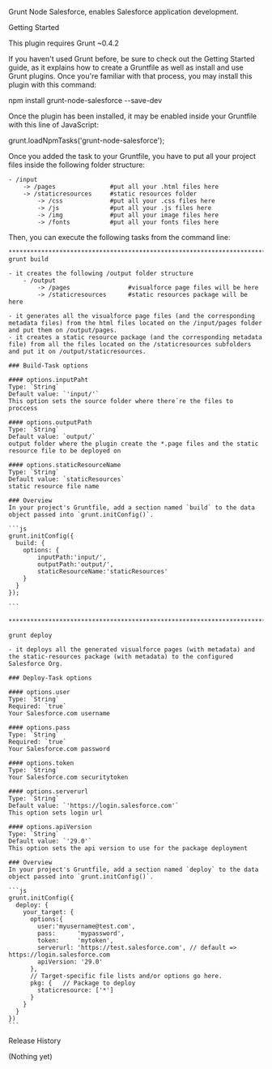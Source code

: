 Grunt Node Salesforce, enables Salesforce application development. 

Getting Started

This plugin requires Grunt ~0.4.2

If you haven't used Grunt before, be sure to check out the Getting Started guide, as it explains how to create a Gruntfile as well as install and use Grunt plugins. Once you're familiar with that process, you may install this plugin with this command:

npm install grunt-node-salesforce --save-dev

Once the plugin has been installed, it may be enabled inside your Gruntfile with this line of JavaScript:

grunt.loadNpmTasks('grunt-node-salesforce');

Once you added the task to your Gruntfile, you have to put all your project files inside the following folder structure:

	- /input
		-> /pages 			    #put all your .html files here
		-> /staticresources     #static resources folder
			-> /css 			#put all your .css files here
			-> /js 				#put all your .js files here
			-> /img 			#put all your image files here
			-> /fonts 			#put all your fonts files here


Then, you can execute the following tasks from the command line:

	**************************************************************************************************************************
	grunt build

	- it creates the following /output folder structure
		- /output
			-> /pages 				 #visualforce page files will be here
			-> /staticresources   	 #static resources package will be here

	- it generates all the visualforce page files (and the corresponding metadata files) from the html files located on the /input/pages folder and put them on /output/pages.
	- it creates a static resource package (and the corresponding metadata file) from all the files located on the /staticresources subfolders and put it on /output/staticresources.

	### Build-Task options

	#### options.inputPaht
	Type: `String`
	Default value: `'input/'`
	This option sets the source folder where there´re the files to proccess

	#### options.outputPath
	Type: `String`
	Default value: `output/`
	output folder where the plugin create the *.page files and the static resource file to be deployed on

	#### options.staticResourceName
	Type: `String`
	Default value: `staticResources`
	static resource file name

	### Overview
	In your project's Gruntfile, add a section named `build` to the data object passed into `grunt.initConfig()`.

	```js
	grunt.initConfig({
	  build: {
	    options: {
	    	inputPath:'input/',
	    	outputPath:'output/',
	    	staticResourceName:'staticResources'
	    }
	  }
	});

	```

	**************************************************************************************************************************

	grunt deploy

	- it deploys all the generated visualforce pages (with metadata) and the static-resources package (with metadata) to the configured Salesforce Org.

	### Deploy-Task options

	#### options.user
	Type: `String`
	Required: `true`
	Your Salesforce.com username

	#### options.pass
	Type: `String`
	Required: `true`
	Your Salesforce.com password

	#### options.token
	Type: `String`
	Your Salesforce.com securitytoken

	#### options.serverurl
	Type: `String`
	Default value: `'https://login.salesforce.com'`
	This option sets login url

	#### options.apiVersion
	Type: `String`
	Default value: `'29.0'`
	This option sets the api version to use for the package deployment

	### Overview
	In your project's Gruntfile, add a section named `deploy` to the data object passed into `grunt.initConfig()`.

	```js
	grunt.initConfig({
	  deploy: {
	    your_target: {
	      options:{
	      	user:'myusername@test.com',
	        pass:      'mypassword',
	        token:     'mytoken',
	        serverurl: 'https://test.salesforce.com', // default => https://login.salesforce.com
	        apiVersion: '29.0'
	      },
	      // Target-specific file lists and/or options go here.
	      pkg: {   // Package to deploy
	        staticresource: ['*']
	      }
	    }
	  }
	})
	```

Release History

(Nothing yet)